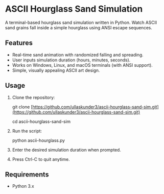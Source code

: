 # ASCII Hourglass Sand Simulation

A terminal-based hourglass sand simulation written in Python. Watch ASCII sand grains fall inside a simple hourglass using ANSI escape sequences.

## Features

- Real-time sand animation with randomized falling and spreading.
- User inputs simulation duration (hours, minutes, seconds).
- Works on Windows, Linux, and macOS terminals (with ANSI support).
- Simple, visually appealing ASCII art design.

## Usage

1. Clone the repository:

   git clone [https://github.com/ullaskunder3/ascii-hourglass-sand-sim.git](https://github.com/ullaskunder3/ascii-hourglass-sand-sim.git)

   cd ascii-hourglass-sand-sim

2. Run the script:

   python ascii-hourglass.py

3. Enter the desired simulation duration when prompted.

4. Press Ctrl-C to quit anytime.

## Requirements

- Python 3.x
